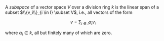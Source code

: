 A *subspace* of a vector space $V$ over a division ring $k$ is the linear span of a subset $\\{v_i\\}_{i \in I} \subset V$, i.e., all vectors of the form

$$
v = \sum_{i \in I} \alpha_i v_i
$$

where $\alpha_i \in k$, all but finitely many of which are zero.
